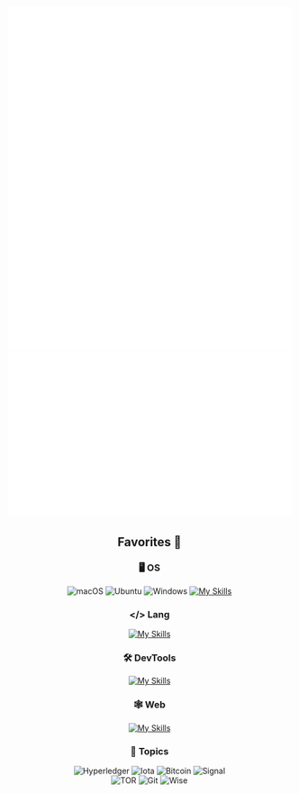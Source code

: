 <div align="center">

[![Metrics](https://raw.githubusercontent.com/william1209/william1209/main/github-metrics.svg)](/github-metrics.svg) 
[![Metrics](https://raw.githubusercontent.com/william1209/william1209/main/metrics.plugin.habits.charts.svg)](/metrics.plugin.habits.charts.svg) 

</div>

<div align="center">

## Favorites 💛
### 🖥️ OS
![macOS](https://img.shields.io/badge/mac%20os-000000?style=for-the-badge&logo=macos&logoColor=F0F0F0)
![Ubuntu](https://img.shields.io/badge/Ubuntu-E95420?style=for-the-badge&logo=ubuntu&logoColor=white)
![Windows](https://img.shields.io/badge/Windows-0078D6?style=for-the-badge&logo=windows&logoColor=white)
[![My Skills](https://skillicons.dev/icons?i=apple,ubuntu,windows&perline=4)](https://skillicons.dev)

### </> Lang 
[![My Skills](https://skillicons.dev/icons?i=python,cpp,c,rust&perline=4)](https://skillicons.dev)
<!--[!Top Langs](https://github-readme-stats.vercel.app/api/top-langs/?username=william1209&layout=compact&hide=html)-->
<!--<a href="https://github.com/anuraghazra/convoychat">
  <img height=200 align='center' src="https://github-readme-stats.vercel.app/api/top-langs?username=william1209&layout=compact&langs_count=8&card_width=320&hide=html" />
</a>-->


### 🛠️ DevTools
[![My Skills](https://skillicons.dev/icons?i=vim,emacs,git,github,anaconda,pytorch,docker,kubernetes&perline=4)](https://skillicons.dev)

### 🕸️ Web
[![My Skills](https://skillicons.dev/icons?i=prisma,mysql,mongodb&perline=4)](https://skillicons.dev)

### 💬 Topics
![Hyperledger](https://img.shields.io/badge/hyperledger-2F3134?style=for-the-badge&logo=hyperledger&logoColor=white)
![Iota](https://img.shields.io/badge/iota-29334C?style=for-the-badge&logo=iota&logoColor=white) 
![Bitcoin](https://img.shields.io/badge/Bitcoin-000?style=for-the-badge&logo=bitcoin&logoColor=white)
![Signal](https://img.shields.io/badge/Signal-%23039BE5.svg?style=for-the-badge&logo=Signal&logoColor=white) <br>
![TOR](https://img.shields.io/badge/tor-%237E4798.svg?style=for-the-badge&logo=tor-project&logoColor=white)
![Git](https://img.shields.io/badge/git-%23F05033.svg?style=for-the-badge&logo=git&logoColor=white)
![Wise](https://img.shields.io/badge/Wise-394e79?style=for-the-badge&logo=wise&logoColor=00B9FF)

</div>


<!--
**william1209/william1209** is a ✨ _special_ ✨ repository because its `README.md` (this file) appears on your GitHub profile.

Here are some ideas to get you started:

- 🔭 I’m currently working on ...
- 🌱 I’m currently learning ...
- 👯 I’m looking to collaborate on ...
- 🤔 I’m looking for help with ...
- 💬 Ask me about ...
- 📫 How to reach me: ...
- 😄 Pronouns: ...
- ⚡ Fun fact: ...
-->
